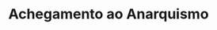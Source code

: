 ---
title: "Achegamento ao Anarquismo"
portada: "/biblioteca/itinerarios/achegamento_ao_anarquismo.jpg"
description: "Un percorrido pola ribeira do río Mao"
tipo: "itinerario"
fondo_banner:  "/biblioteca/banners/fondos/achegamento_ao_anarquismo.png"
titulo_banner: "/biblioteca/banners/titulos/achegamento_ao_anarquismo_t.png"
texto_banner: "Introduce os princípios básicos do anarquismo, desde Bakunin e Kropotkin até práticas contemporáneas. Aborda a crítica ao Estado, a autogestom e o anticapitalismo, destacando a sua influência em movimentos sociais e luitas pola liberdade e justiça social."
cor_banner: "#000000"
cor_texto: "#ffffff"
marxe_texto: 18vh
cor_fondo_boton: "#CE0A5B"
cor_texto_boton: "#eeeeee"
---
